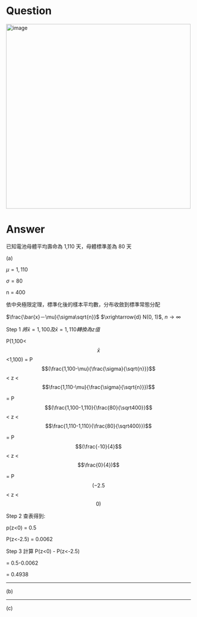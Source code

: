 # Question

<img width="503" alt="image" src="https://github.com/user-attachments/assets/a390f28b-4d5a-4c13-b056-ace1e7812117">

# Answer

已知電池母體平均壽命為 1,110 天，母體標準差為 80 天

(a)

$\mu = 1,110$

$\sigma = 80$

n = 400

依中央極限定理，標準化後的樣本平均數，分布收斂到標準常態分配

$\frac{\bar{x}－\mu}{\sigma\sqrt{n}}$ $\xrightarrow{d} N(0, 1)$, $n\rightarrow ∞$

 Step 1 $將\bar{x} = 1,100 及 \bar{x}=1,110 轉換為z值$

P(1,100< $$\bar{x}$$ <1,100) = P $$(\frac{1,100-\mu}{\frac{\sigma}{\sqrt{n}}}$$ < z < $$\frac{1,110-\mu}{\frac{\sigma}{\sqrt{n}}})$$

= P $$(\frac{1,100-1,110}{\frac{80}{\sqrt400}}$$ < z < $$\frac{1,110-1,110}{\frac{80}{\sqrt400}})$$

= P $$(\frac{-10}{4}$$ < z < $$\frac{0}{4})$$

= P $$(-2.5$$ < z < $$0)$$ 



Step 2 查表得到:

p(z<0) = 0.5

P(z<-2.5) = 0.0062

Step 3 計算 P(z<0) - P(z<-2.5) 

= 0.5-0.0062

= 0.4938 

---

(b)

---

(c)
